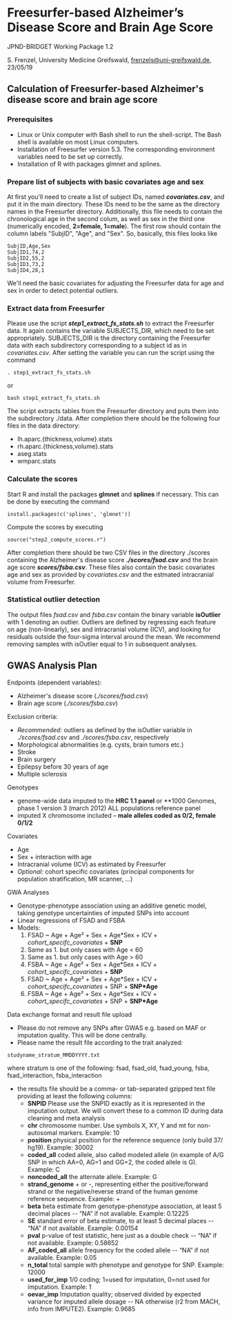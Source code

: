 # Freesurfer-based Alzheimer’s Disease Score and Brain Age Score

JPND-BRIDGET Working Package 1.2

S. Frenzel, University Medicine Greifswald, frenzels@uni-greifswald.de, 23/05/19

## Calculation of Freesurfer-based Alzheimer's disease score and brain age score

### Prerequisites
- Linux or Unix computer with Bash shell to run the shell-script. The Bash shell is available on most Linux computers.
- Installation of Freesurfer version 5.3. The corresponding environment variables need to be set up correctly.
- Installation of R with packages glmnet and splines.

### Prepare list of subjects with basic covariates age and sex

At first you'll need to create a list of subject IDs, named **_covariates.csv_**, and put it in the main directory. These IDs need to be the same as the directory names in the Freesurfer directory. Additionally, this file needs to contain the chronological age in the second colum, as well as sex in the third one (numerically encoded, **2=female, 1=male**). The first row should contain the column labels "SubjID", "Age", and "Sex". So, basically, this files looks like

```
SubjID,Age,Sex 
SubjID1,74,2 
SubjID2,55,2 
SubjID3,73,2 
SubjID4,28,1
```

We'll need the basic covariates for adjusting the Freesurfer data for age and sex in order to detect potential outliers.

### Extract data from Freesurfer

Please use the script **_step1_extract_fs_stats.sh_** to extract the Freesurfer data. It again contains the variable SUBJECTS_DIR, which need to be set appropriately. SUBJECTS_DIR is the directory containing the Freesurfer data with each subdirectory corresponding to a subject id as in *covariates.csv*.  After setting the variable you can run the script using the command

```
. step1_extract_fs_stats.sh
```

or

```
bash step1_extract_fs_stats.sh
```

The script extracts tables from the Freesurfer directory and puts them into the subdirectory ./data. After completion there should be the following four files in the data directory:

- lh.aparc.{thickness,volume}.stats
- rh.aparc.{thickness,volume}.stats
- aseg.stats
- wmparc.stats

### Calculate the scores

Start R and install the packages **glmnet** and **splines** if necessary. This can be done by executing the command
```
install.packages(c('splines', 'glmnet'))

```
Compute the scores by executing
```
source("step2_compute_scores.r")
```
 After completion there  should be two CSV files in the directory ./scores containing the Alzheimer's disease score **_./scores/fsad.csv_** and the brain age score **_scores/fsba.csv_**. These files also contain the basic covariates age and sex as provided by _covariates.csv_ and the estmated intracranial volume from Freesurfer.

### Statistical outlier detection

The output files _fsad.csv_ and _fsba.csv_ contain the binary variable **isOutlier** with 1 denoting an outlier. Outliers are defined by regressing each feature on age (non-linearly), sex and intracranial volume (ICV), and looking for residuals outside the four-sigma interval around the mean. We recommend removing samples with isOutlier equal to 1 in subsequent analyses.
       
## GWAS Analysis Plan

Endpoints (dependent variables):
- Alzheimer's disease score (_./scores/fsad.csv_) 
- Brain age score (_./scores/fsba.csv_) 

Exclusion criteria: 
- _Recommended:_ outliers as defined by the isOutlier variable in _./scores/fsad.csv_ and _./scores/fsba.csv_, respectively
- Morphological abnormalities (e.g. cysts, brain tumors etc.)
- Stroke
- Brain surgery
- Epilepsy before 30 years of age
- Multiple sclerosis

Genotypes
 - genome-wide data imputed to the **HRC 1.1 panel** or **1000 Genomes, phase 1 version 3 (march 2012) ALL populations reference panel
 - imputed X chromosome included – **male alleles coded as 0/2, female 0/1/2**

Covariates
- Age
- Sex + interaction with age 
- Intracranial volume (ICV) as estimated by Freesurfer
- _Optional:_ cohort specific covariates (principal components for population stratification, MR scanner, ...)

GWA Analyses
- Genotype-phenotype association using an additive genetic model, taking genotype uncertainties of imputed SNPs into account
- Linear regressions of FSAD and FSBA 
- Models:
  1. FSAD ~ Age + Age² + Sex + Age\*Sex + ICV + _cohort_specifc_covariates_ + **SNP**
  2. Same as 1. but only cases with Age < 60
  3. Same as 1. but only cases with Age > 60
  4. FSBA ~ Age + Age² + Sex + Age\*Sex + ICV + _cohort_specifc_covariates_ + **SNP**
  5. FSAD ~ Age + Age² + Sex + Age\*Sex + ICV + _cohort_specifc_covariates_ + SNP + **SNP\*Age**
  6. FSBA ~ Age + Age² + Sex + Age\*Sex + ICV + _cohort_specifc_covariates_ + SNP + **SNP\*Age**

Data exchange format and result file upload
- Please do not remove any SNPs after GWAS e.g. based on MAF or imputation quality. This will be done centrally.
- Please name the result file according to the trait analyzed:
```
studyname_stratum_MMDDYYYY.txt
```
where stratum is one of the following: fsad, fsad_old, fsad_young, fsba, fsad_interaction, fsba_interaction
- the results file should be a comma- or tab-separated gzipped text file providing at least the following columns:
  - **SNPID** Please use the SNPID exactly as it is represented in the imputation output. We will convert these to a common ID during data cleaning and meta analysis
  - **chr** chromosome number. Use symbols X, XY, Y and mt for non-autosomal markers. Example: 10
  - **position** physical position for the reference sequence (only build 37/ hg19). Example: 30002
  - **coded_all** coded allele, also called modeled allele (in example of A/G SNP in which AA=0, AG=1 and GG=2, the coded allele is G). Example: C
  - **noncoded_all** the alternate allele. Example: G
  - **strand_genome** + or -, representing either the positive/forward strand or the negative/reverse strand of the human genome reference sequence. Example: +
  - **beta** beta estimate from genotype-phenotype association, at least 5 decimal places -- “NA” if not available. Example: 0.12225
  - **SE** standard error of beta estimate, to at least 5 decimal places -- “NA” if not available. Example: 0.00154
  - **pval** p-value of test statistic, here just as a double check -- “NA” if not available. Example: 0.58652
  - **AF_coded_all** allele frequency for the coded allele -- “NA” if not available. Example: 0.05
  - **n_total** total sample with phenotype and genotype for SNP. Example: 12000
  - **used_for_imp** 1/0 coding; 1=used for imputation, 0=not used for imputation. Example: 1
  - **oevar_imp** Imputation quality; observed divided by expected variance for imputed allele dosage -- NA otherwise
(r2 from MACH, info from IMPUTE2). Example: 0.9685
